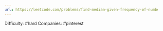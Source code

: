 ```yaml
---
url: https://leetcode.com/problems/find-median-given-frequency-of-numbers
---
```


Difficulty: #hard
Companies: #pinterest